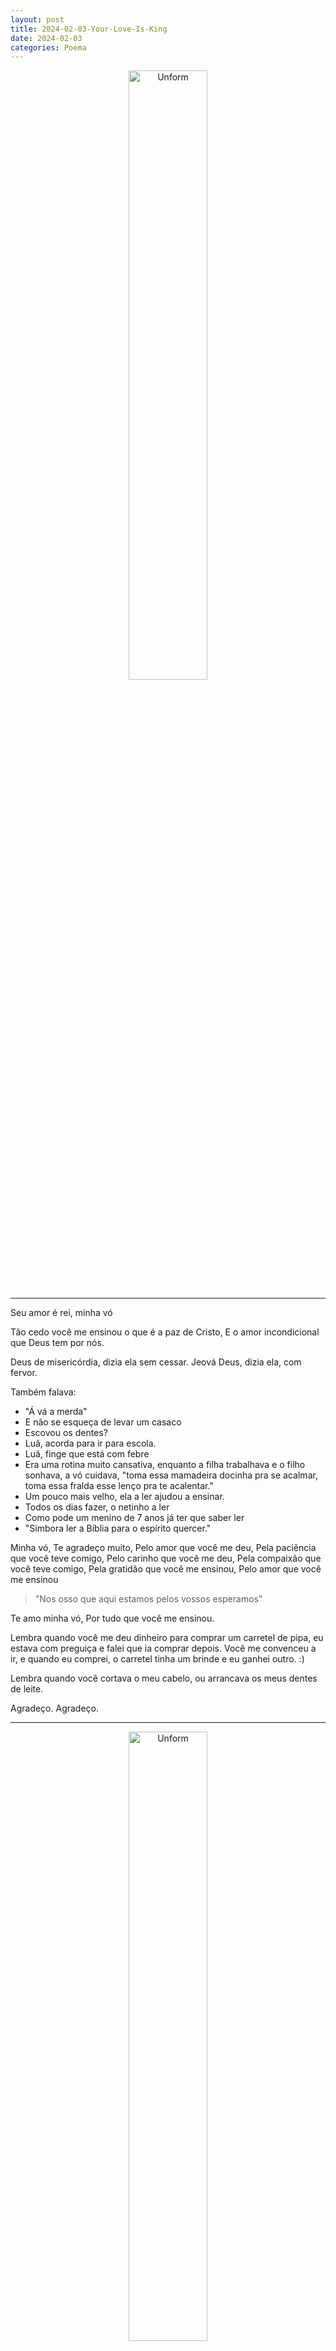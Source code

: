 ```yaml
---
layout: post
title: 2024-02-03-Your-Love-Is-King
date: 2024-02-03
categories: Poema
---
```


<p align="center">
<img src="{{ site.baseurl }}/images/2024-02-03-Your-Love-Is-King.jpeg" 
height="50%" width="50%" alt="Unform" />
</p>

---

Seu amor é rei, minha vó

Tão cedo você me ensinou o que é a paz de Cristo,
E o amor incondicional que Deus tem por nós.

Deus de misericórdia, dizia ela sem cessar.
Jeová Deus, dizia ela, com fervor.

Também falava:

* "Á vá a merda"
* E não se esqueça de levar um casaco
* Escovou os dentes?
* Luã, acorda para ir para escola.
* Luã, finge que está com febre
* Era uma rotina muito cansativa, enquanto a filha trabalhava e o filho sonhava, a vó cuidava, "toma essa mamadeira docinha pra se acalmar, toma essa fralda esse lenço pra te acalentar."
* Um pouco mais velho, ela a ler ajudou a ensinar.
* Todos os dias fazer, o netinho a ler
* Como pode um menino de 7 anos já ter que saber ler
* "Simbora ler a Bíblia para o espírito quercer."

Minha vó,
Te agradeço muito,
Pelo amor que você me deu,
Pela paciência que você teve comigo,
Pelo carinho que você me deu,
Pela compaixão que você teve comigo,
Pela gratidão que você me ensinou,
Pelo amor que você me ensinou

> "Nos osso que aqui estamos pelos vossos esperamos"

Te amo minha vó,
Por tudo que você me ensinou.

Lembra quando você me deu dinheiro para comprar um carretel de pipa, eu estava com preguiça e falei que ia comprar depois.
Você me convenceu a ir, e quando eu comprei, o carretel tinha um brinde e eu ganhei outro. :)

Lembra quando você cortava o meu cabelo, ou arrancava os meus dentes de leite.

Agradeço.
Agradeço.

---

<p align="center">
<img strc="{{ site.baseurl }}/images/2024-02-03-Obrigado-Batchan-2.jpeg" 
height="50%" width="50%" alt="Unform" />
</p>


